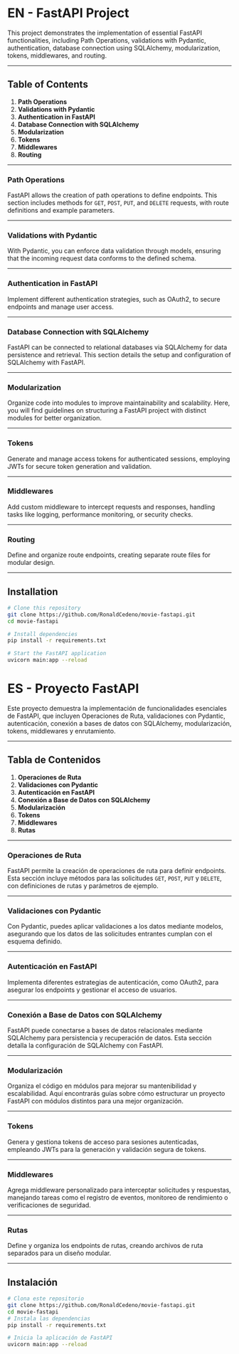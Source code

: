 # EN - FastAPI Project

This project demonstrates the implementation of essential FastAPI functionalities, including Path Operations, validations with Pydantic, authentication, database connection using SQLAlchemy, modularization, tokens, middlewares, and routing.

---

## Table of Contents

1. **Path Operations**
2. **Validations with Pydantic**
3. **Authentication in FastAPI**
4. **Database Connection with SQLAlchemy**
5. **Modularization**
6. **Tokens**
7. **Middlewares**
8. **Routing**

---

### Path Operations

FastAPI allows the creation of path operations to define endpoints. This section includes methods for `GET`, `POST`, `PUT`, and `DELETE` requests, with route definitions and example parameters.

---

### Validations with Pydantic

With Pydantic, you can enforce data validation through models, ensuring that the incoming request data conforms to the defined schema.

---

### Authentication in FastAPI

Implement different authentication strategies, such as OAuth2, to secure endpoints and manage user access.

---

### Database Connection with SQLAlchemy

FastAPI can be connected to relational databases via SQLAlchemy for data persistence and retrieval. This section details the setup and configuration of SQLAlchemy with FastAPI.

---

### Modularization

Organize code into modules to improve maintainability and scalability. Here, you will find guidelines on structuring a FastAPI project with distinct modules for better organization.

---

### Tokens

Generate and manage access tokens for authenticated sessions, employing JWTs for secure token generation and validation.

---

### Middlewares

Add custom middleware to intercept requests and responses, handling tasks like logging, performance monitoring, or security checks.

---

### Routing

Define and organize route endpoints, creating separate route files for modular design.

---

## Installation

```bash
# Clone this repository
git clone https://github.com/RonaldCedeno/movie-fastapi.git
cd movie-fastapi

# Install dependencies
pip install -r requirements.txt

# Start the FastAPI application
uvicorn main:app --reload
```

# ES - Proyecto FastAPI

Este proyecto demuestra la implementación de funcionalidades esenciales de FastAPI, que incluyen Operaciones de Ruta, validaciones con Pydantic, autenticación, conexión a bases de datos con SQLAlchemy, modularización, tokens, middlewares y enrutamiento.

---

## Tabla de Contenidos

1. **Operaciones de Ruta**
2. **Validaciones con Pydantic**
3. **Autenticación en FastAPI**
4. **Conexión a Base de Datos con SQLAlchemy**
5. **Modularización**
6. **Tokens**
7. **Middlewares**
8. **Rutas**

---

### Operaciones de Ruta

FastAPI permite la creación de operaciones de ruta para definir endpoints. Esta sección incluye métodos para las solicitudes `GET`, `POST`, `PUT` y `DELETE`, con definiciones de rutas y parámetros de ejemplo.

---

### Validaciones con Pydantic

Con Pydantic, puedes aplicar validaciones a los datos mediante modelos, asegurando que los datos de las solicitudes entrantes cumplan con el esquema definido.

---

### Autenticación en FastAPI

Implementa diferentes estrategias de autenticación, como OAuth2, para asegurar los endpoints y gestionar el acceso de usuarios.

---

### Conexión a Base de Datos con SQLAlchemy

FastAPI puede conectarse a bases de datos relacionales mediante SQLAlchemy para persistencia y recuperación de datos. Esta sección detalla la configuración de SQLAlchemy con FastAPI.

---

### Modularización

Organiza el código en módulos para mejorar su mantenibilidad y escalabilidad. Aquí encontrarás guías sobre cómo estructurar un proyecto FastAPI con módulos distintos para una mejor organización.

---

### Tokens

Genera y gestiona tokens de acceso para sesiones autenticadas, empleando JWTs para la generación y validación segura de tokens.

---

### Middlewares

Agrega middleware personalizado para interceptar solicitudes y respuestas, manejando tareas como el registro de eventos, monitoreo de rendimiento o verificaciones de seguridad.

---

### Rutas

Define y organiza los endpoints de rutas, creando archivos de ruta separados para un diseño modular.

---

## Instalación

```bash
# Clona este repositorio
git clone https://github.com/RonaldCedeno/movie-fastapi.git
cd movie-fastapi
# Instala las dependencias
pip install -r requirements.txt

# Inicia la aplicación de FastAPI
uvicorn main:app --reload
```
